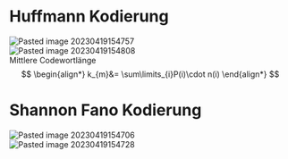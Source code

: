 # Huffmann Kodierung

![Pasted image 20230419154757](assets/Pasted%20image%2020230419154757.png)  
![Pasted image 20230419154808](assets/Pasted%20image%2020230419154808.png)  
Mittlere Codewortlänge
$$
\begin{align*}
k_{m}&= \sum\limits_{i}P(i)\cdot n(i)
\end{align*}
$$

# Shannon Fano Kodierung

![Pasted image 20230419154706](assets/Pasted%20image%2020230419154706.png)  
![Pasted image 20230419154728](assets/Pasted%20image%2020230419154728.png)
